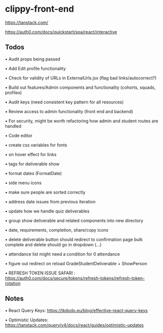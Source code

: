 # clippy-front-end

https://tanstack.com/

https://auth0.com/docs/quickstart/spa/react/interactive


## Todos

• Audit props being passed

• Add Edit profile functionality

• Check for validity of URLs in ExternalUrls.jsx (flag bad links/autocorrect?)

• Build out features/Admin components and functionality (cohorts, squads, profiles)

• Audit keys (need consistent key pattern for all resources)

• Review access to admin functionality (front end and backend)

• For security, might be worth refactoring how admin and student routes are handled

• Code editor

• create css variables for fonts

• on hover effect for links

• tags for deliverable show

• format dates (FormatDate)

• side menu icons

• make sure people are sorted correctly

• address date issues from previous iteration

• update how we handle quiz deliverables

• group show deliverable and related components into new directory

• date, requirements, completion, share/copy icons

• delete deliverable button should redirect to confirmation page
  bulk complete and delete should go in dropdown (...)

• attendance list might need a condition for 0 attendance

• figure out redirect on reload GradeStudentDeliverable + ShowPerson

• REFRESH TOKEN ISSUE SAFARI : https://auth0.com/docs/secure/tokens/refresh-tokens/refresh-token-rotation


## Notes

• React Query Keys: https://tkdodo.eu/blog/effective-react-query-keys

• Optimistic Updates: https://tanstack.com/query/v4/docs/react/guides/optimistic-updates